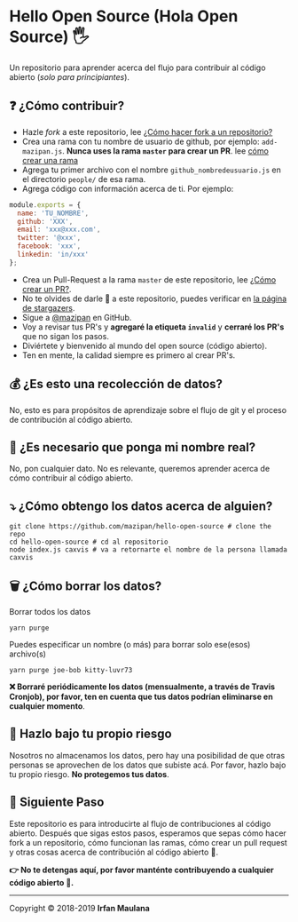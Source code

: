 # Hello Open Source (Hola Open Source) 🖐️

Un repositorio para aprender acerca del flujo para contribuir al código abierto (_solo para principiantes_).

## ❓ ¿Cómo contribuir?

- Hazle _fork_ a este repositorio, lee [¿Cómo hacer fork a un repositorio?](https://docs.github.com/es/get-started/quickstart/fork-a-repo)
- Crea una rama con tu nombre de usuario de github, por ejemplo: `add-mazipan.js`. **Nunca uses la rama `master` para crear un PR**.
  lee [cómo crear una rama](https://docs.github.com/es/pull-requests/collaborating-with-pull-requests/proposing-changes-to-your-work-with-pull-requests/creating-and-deleting-branches-within-your-repository)
- Agrega tu primer archivo con el nombre `github_nombredeusuario.js` en el directorio `people/` de esa rama.
- Agrega código con información acerca de ti. Por ejemplo:

```js
module.exports = {
  name: 'TU_NOMBRE',
  github: 'XXX',
  email: 'xxx@xxx.com',
  twitter: '@xxx',
  facebook: 'xxx',
  linkedin: 'in/xxx'
};
```
- Crea un Pull-Request a la rama `master` de este repositorio, lee [¿Cómo crear un PR?](https://docs.github.com/es/pull-requests/collaborating-with-pull-requests/proposing-changes-to-your-work-with-pull-requests/creating-a-pull-request).
- No te olvides de darle 🌟 a este repositorio, puedes verificar en [la página de stargazers](https://github.com/mazipan/hello-open-source/stargazers).
- Sigue a [@mazipan](https://github.com/mazipan) en GitHub.
- Voy a revisar tus PR's y **agregaré la etiqueta `invalid`** y **cerraré los PR's** que no sigan los pasos.
- Diviértete y bienvenido al mundo del open source (código abierto).
- Ten en mente, la calidad siempre es primero al crear PR's.

## 💰 ¿Es esto una recolección de datos?

No, esto es para propósitos de aprendizaje sobre el flujo de git y el proceso de contribución al código abierto.

## 🥶 ¿Es necesario que ponga mi nombre real?

No, pon cualquier dato. No es relevante, queremos aprender acerca de cómo contribuir al código abierto.

## ⤵️ ¿Cómo obtengo los datos acerca de alguien?

```shell
git clone https://github.com/mazipan/hello-open-source # clone the repo
cd hello-open-source # cd al repositorio
node index.js caxvis # va a retornarte el nombre de la persona llamada caxvis
```

## 🗑️ ¿Cómo borrar los datos?

Borrar todos los datos

```shell
yarn purge
```

Puedes especificar un nombre (o más) para borrar solo ese(esos) archivo(s)

```shell
yarn purge joe-bob kitty-luvr73
```

**❌ Borraré periódicamente los datos (mensualmente, a través de Travis Cronjob), por favor, ten en cuenta que tus datos podrían eliminarse en cualquier momento**.

## 🙈 Hazlo bajo tu propio riesgo

Nosotros no almacenamos los datos, pero hay una posibilidad de que otras personas se aprovechen de los datos que subiste acá. Por favor, hazlo bajo tu propio riesgo. **No protegemos tus datos**.

## 🚶 Siguiente Paso

Este repositorio es para introducirte al flujo de contribuciones al código abierto.
Después que sigas estos pasos, esperamos que sepas cómo hacer fork a un repositorio, cómo funcionan las ramas, cómo crear un pull request y otras cosas acerca de contribución al código abierto 🥳.

**👉 No te detengas aquí, por favor manténte contribuyendo a cualquier código abierto 🙏.**

---

Copyright © 2018-2019 **Irfan Maulana**
